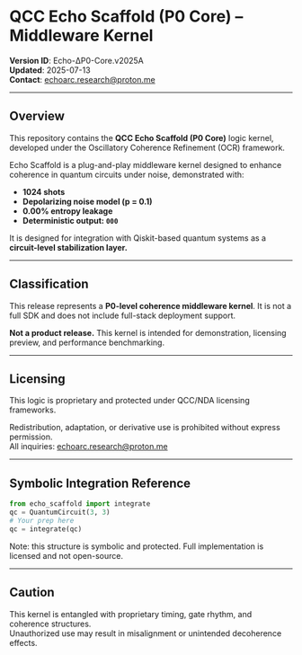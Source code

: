 # QCC Echo Scaffold (P0 Core) – Middleware Kernel

**Version ID**: Echo-ΔP0-Core.v2025A  
**Updated**: 2025-07-13  
**Contact**: echoarc.research@proton.me

---

## Overview

This repository contains the **QCC Echo Scaffold (P0 Core)** logic kernel, developed under the Oscillatory Coherence Refinement (OCR) framework.

Echo Scaffold is a plug-and-play middleware kernel designed to enhance coherence in quantum circuits under noise, demonstrated with:

- **1024 shots**
- **Depolarizing noise model (p = 0.1)**
- **0.00% entropy leakage**  
- **Deterministic output: `000`**

It is designed for integration with Qiskit-based quantum systems as a **circuit-level stabilization layer.**

---

## Classification

This release represents a **P0-level coherence middleware kernel**. It is not a full SDK and does not include full-stack deployment support.

**Not a product release.** This kernel is intended for demonstration, licensing preview, and performance benchmarking.

---

## Licensing

This logic is proprietary and protected under QCC/NDA licensing frameworks.

Redistribution, adaptation, or derivative use is prohibited without express permission.  
All inquiries: echoarc.research@proton.me

---

## Symbolic Integration Reference

```python
from echo_scaffold import integrate
qc = QuantumCircuit(3, 3)
# Your prep here
qc = integrate(qc)
```

Note: this structure is symbolic and protected. Full implementation is licensed and not open-source.

---

## Caution

This kernel is entangled with proprietary timing, gate rhythm, and coherence structures.  
Unauthorized use may result in misalignment or unintended decoherence effects.

